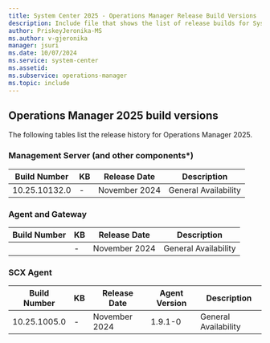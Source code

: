 ```yaml
---
title: System Center 2025 - Operations Manager Release Build Versions
description: Include file that shows the list of release builds for System Center 2025 - Operations Manager.
author: PriskeyJeronika-MS
ms.author: v-gjeronika
manager: jsuri
ms.date: 10/07/2024
ms.service: system-center
ms.assetid: 
ms.subservice: operations-manager
ms.topic: include
---
```


## Operations Manager 2025 build versions

The following tables list the release history for Operations Manager 2025.

### Management Server (and other components*)

|Build Number |KB |Release Date |Description |
|-------------|---|-------------|------------|
|10.25.10132.0|-|November 2024 |General Availability |

### Agent and Gateway

|Build Number |KB |Release Date |Description |
|-------------|---|-------------|------------|
||-|November 2024 |General Availability |

### SCX Agent

|Build Number |KB |Release Date |Agent Version |Description |
|-------------|---|-------------|--------------|------------|
|10.25.1005.0|-|November 2024 |1.9.1-0|General Availability |